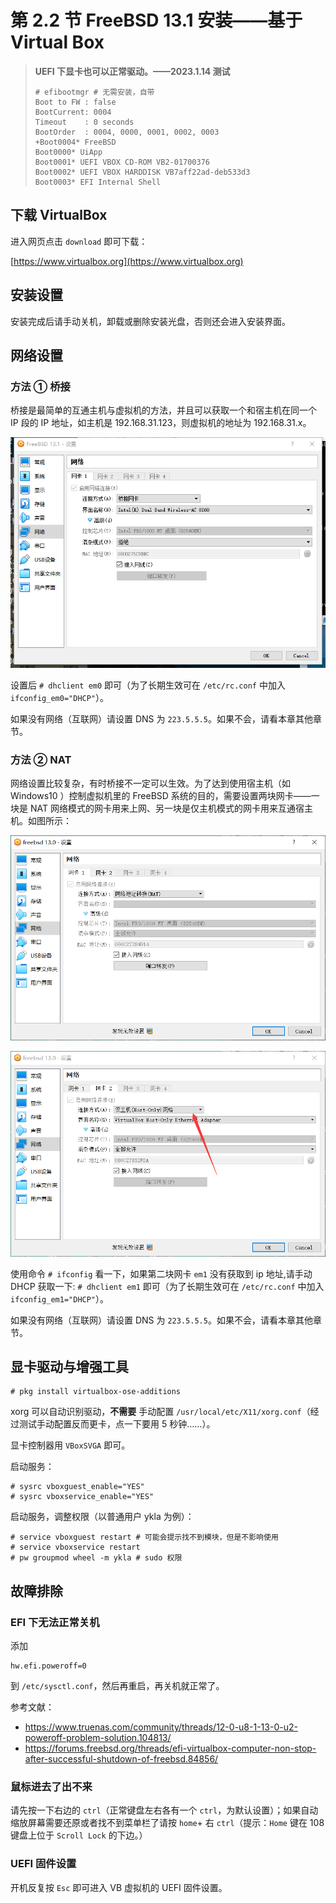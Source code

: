 # 第 2.2 节 FreeBSD 13.1 安装——基于 Virtual Box

> **UEFI 下显卡也可以正常驱动。——2023.1.14 测试**
>
> ```
> # efibootmgr # 无需安装，自带
> Boot to FW : false
> BootCurrent: 0004
> Timeout    : 0 seconds
> BootOrder  : 0004, 0000, 0001, 0002, 0003
> +Boot0004* FreeBSD
> Boot0000* UiApp
> Boot0001* UEFI VBOX CD-ROM VB2-01700376
> Boot0002* UEFI VBOX HARDDISK VB7aff22ad-deb533d3
> Boot0003* EFI Internal Shell
> ```

## 下载 VirtualBox

进入网页点击 `download` 即可下载：

[https://www.virtualbox.org](https://www.virtualbox.org)

## 安装设置

安装完成后请手动关机，卸载或删除安装光盘，否则还会进入安装界面。

## 网络设置

### 方法 ① 桥接

桥接是最简单的互通主机与虚拟机的方法，并且可以获取一个和宿主机在同一个 IP 段的 IP 地址，如主机是 192.168.31.123，则虚拟机的地址为 192.168.31.x。

![](../.gitbook/assets/VBbridge.png)

设置后 `# dhclient em0` 即可（为了长期生效可在 `/etc/rc.conf` 中加入 `ifconfig_em0="DHCP"`）。

如果没有网络（互联网）请设置 DNS 为 `223.5.5.5`。如果不会，请看本章其他章节。

### 方法 ② NAT

网络设置比较复杂，有时桥接不一定可以生效。为了达到使用宿主机（如 Windows10 ）控制虚拟机里的 FreeBSD 系统的目的，需要设置两块网卡——一块是 NAT 网络模式的网卡用来上网、另一块是仅主机模式的网卡用来互通宿主机。如图所示：

![](../.gitbook/assets/QQ图片20211231155133.png)

![](../.gitbook/assets/QQ图片20211231155139.png)

使用命令 `# ifconfig` 看一下，如果第二块网卡 `em1` 没有获取到 ip 地址,请手动 DHCP 获取一下: `# dhclient em1` 即可（为了长期生效可在 `/etc/rc.conf` 中加入 `ifconfig_em1="DHCP"`）。

如果没有网络（互联网）请设置 DNS 为 `223.5.5.5`。如果不会，请看本章其他章节。

## 显卡驱动与增强工具

```
# pkg install virtualbox-ose-additions
```

xorg 可以自动识别驱动，**不需要** 手动配置 `/usr/local/etc/X11/xorg.conf`（经过测试手动配置反而更卡，点一下要用 5 秒钟……）。

显卡控制器用 `VBoxSVGA` 即可。

启动服务：

```
# sysrc vboxguest_enable="YES"
# sysrc vboxservice_enable="YES"
```

启动服务，调整权限（以普通用户 ykla 为例）：

```
# service vboxguest restart # 可能会提示找不到模块，但是不影响使用
# service vboxservice restart
# pw groupmod wheel -m ykla # sudo 权限
```

## 故障排除

### EFI 下无法正常关机

添加

```
hw.efi.poweroff=0
```

到 `/etc/sysctl.conf`，然后再重启，再关机就正常了。

参考文献：

- <https://www.truenas.com/community/threads/12-0-u8-1-13-0-u2-poweroff-problem-solution.104813/>
- <https://forums.freebsd.org/threads/efi-virtualbox-computer-non-stop-after-successful-shutdown-of-freebsd.84856/>

### 鼠标进去了出不来

请先按一下右边的 `ctrl`（正常键盘左右各有一个 `ctrl`，为默认设置）；如果自动缩放屏幕需要还原或者找不到菜单栏了请按 `home`+ 右 `ctrl`（提示：`Home` 键在 108 键盘上位于 `Scroll Lock` 的下边。）

### UEFI 固件设置

开机反复按 `Esc` 即可进入 VB 虚拟机的 UEFI 固件设置。